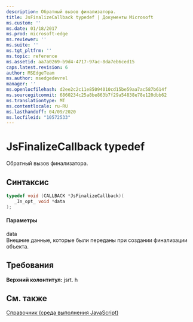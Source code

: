 ```yaml
---
description: Обратный вызов финализатора.
title: JsFinalizeCallback typedef | Документы Microsoft
ms.custom: ''
ms.date: 01/18/2017
ms.prod: microsoft-edge
ms.reviewer: ''
ms.suite: ''
ms.tgt_pltfrm: ''
ms.topic: reference
ms.assetid: aa7a0269-b9d4-4717-97ac-8da7eb6ced15
caps.latest.revision: 6
author: MSEdgeTeam
ms.author: msedgedevrel
manager: ''
ms.openlocfilehash: d2ee2c2c11e85094010cd15be59aa7ac587b614f
ms.sourcegitcommit: 6860234c25a8be863b7f29a54838e78e120dbb62
ms.translationtype: MT
ms.contentlocale: ru-RU
ms.lasthandoff: 04/09/2020
ms.locfileid: "10572533"
---
```

# JsFinalizeCallback typedef
Обратный вызов финализатора.  
  
## Синтаксис  
  
```cpp  
typedef void (CALLBACK *JsFinalizeCallback)(  
   _In_opt_ void *data  
);  
```  
  
#### Параметры  
 data  
 Внешние данные, которые были переданы при создании финализации объекта.  
  
## Требования  
 **Верхний колонтитул:** jsrt. h  
  
## См. также  
 [Справочник (среда выполнения JavaScript)](../chakra-hosting/reference-javascript-runtime.md)